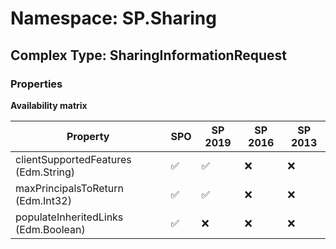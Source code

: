 # Namespace: SP.Sharing

## Complex Type: SharingInformationRequest

### Properties

**Availability matrix**

Property | SPO | SP 2019 | SP 2016 | SP 2013
----------|-----|---------|---------|--------
clientSupportedFeatures (Edm.String) | ✅ | ✅ | ❌ | ❌
maxPrincipalsToReturn (Edm.Int32) | ✅ | ✅ | ❌ | ❌
populateInheritedLinks (Edm.Boolean) | ✅ | ❌ | ❌ | ❌
